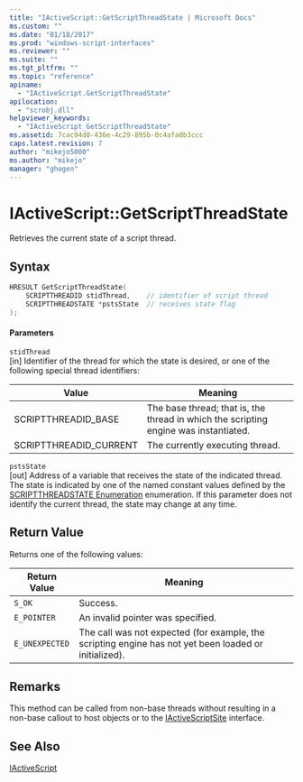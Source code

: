 ```yaml
---
title: "IActiveScript::GetScriptThreadState | Microsoft Docs"
ms.custom: ""
ms.date: "01/18/2017"
ms.prod: "windows-script-interfaces"
ms.reviewer: ""
ms.suite: ""
ms.tgt_pltfrm: ""
ms.topic: "reference"
apiname: 
  - "IActiveScript.GetScriptThreadState"
apilocation: 
  - "scrobj.dll"
helpviewer_keywords: 
  - "IActiveScript_GetScriptThreadState"
ms.assetid: 7cac94d0-436e-4c29-895b-0c4afa0b3ccc
caps.latest.revision: 7
author: "mikejo5000"
ms.author: "mikejo"
manager: "ghogen"
---
```

# IActiveScript::GetScriptThreadState
Retrieves the current state of a script thread.  
  
## Syntax  
  
```cpp
HRESULT GetScriptThreadState(  
    SCRIPTTHREADID stidThread,    // identifier of script thread  
    SCRIPTTHREADSTATE *pstsState  // receives state flag  
);  
```  
  
#### Parameters  
 `stidThread`  
 [in] Identifier of the thread for which the state is desired, or one of the following special thread identifiers:  
  
|Value|Meaning|  
|-----------|-------------|  
|SCRIPTTHREADID_BASE|The base thread; that is, the thread in which the scripting engine was instantiated.|  
|SCRIPTTHREADID_CURRENT|The currently executing thread.|  
  
 `pstsState`  
 [out] Address of a variable that receives the state of the indicated thread. The state is indicated by one of the named constant values defined by the [SCRIPTTHREADSTATE Enumeration](../../winscript/reference/scriptthreadstate-enumeration.md) enumeration. If this parameter does not identify the current thread, the state may change at any time.  
  
## Return Value  
 Returns one of the following values:  
  
|Return Value|Meaning|  
|------------------|-------------|  
|`S_OK`|Success.|  
|`E_POINTER`|An invalid pointer was specified.|  
|`E_UNEXPECTED`|The call was not expected (for example, the scripting engine has not yet been loaded or initialized).|  
  
## Remarks  
 This method can be called from non-base threads without resulting in a non-base callout to host objects or to the [IActiveScriptSite](../../winscript/reference/iactivescriptsite.md) interface.  
  
## See Also  
 [IActiveScript](../../winscript/reference/iactivescript.md)